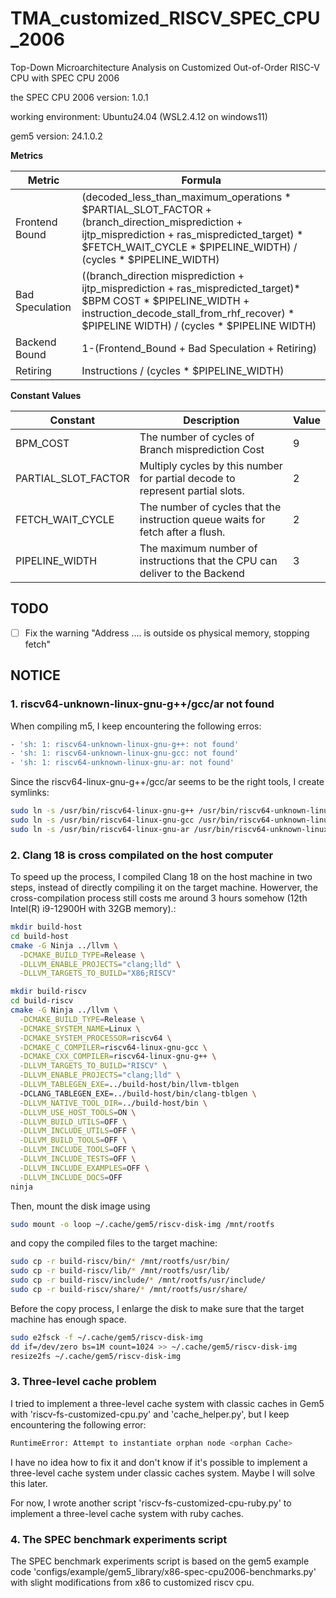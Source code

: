 # TMA_customized_RISCV_SPEC_CPU_2006
Top-Down Microarchitecture Analysis on Customized Out-of-Order RISC-V CPU with SPEC CPU 2006

the SPEC CPU 2006 version: 1.0.1

working environment: Ubuntu24.04 (WSL2.4.12 on windows11) 

gem5 version: 24.1.0.2 

**Metrics**

| Metric          | Formula |
| --------------- | ------- |
| Frontend Bound  | (decoded_less_than_maximum_operations * $PARTIAL_SLOT_FACTOR + (branch_direction_misprediction + ijtp_misprediction + ras_mispredicted_target) * $FETCH_WAIT_CYCLE * $PIPELINE_WIDTH) / (cycles * $PIPELINE_WIDTH) |
| Bad Speculation | ((branch_direction misprediction + ijtp_misprediction + ras_mispredicted_target)* $BPM COST * $PIPELINE_WIDTH + instruction_decode_stall_from_rhf_recover) * $PIPELINE WIDTH) / (cycles * $PIPELINE WIDTH) |
| Backend Bound   | 1-(Frontend_Bound + Bad Speculation + Retiring) |
| Retiring        | Instructions / (cycles * $PIPELINE_WIDTH) |

**Constant Values**

| Constant            | Description                                                                 | Value |
| ------------------- | --------------------------------------------------------------------------- | ----- |
| BPM_COST            | The number of cycles of Branch misprediction Cost                           | 9     |
| PARTIAL_SLOT_FACTOR | Multiply cycles by this number for partial decode to represent partial slots. | 2     |
| FETCH_WAIT_CYCLE    | The number of cycles that the instruction queue waits for fetch after a flush. | 2     |
| PIPELINE_WIDTH      | The maximum number of instructions that the CPU can deliver to the Backend    | 3     |


## TODO
- [ ] Fix the warning "Address .... is outside os physical memory, stopping fetch"

## NOTICE

### 1.  riscv64-unknown-linux-gnu-g++/gcc/ar not found

When compiling m5, I keep encountering the following erros:

```bash
- 'sh: 1: riscv64-unknown-linux-gnu-g++: not found'
- 'sh: 1: riscv64-unknown-linux-gnu-gcc: not found'
- 'sh: 1: riscv64-unknown-linux-gnu-ar: not found'
```

Since the riscv64-linux-gnu-g++/gcc/ar seems to be the right tools, I create symlinks:
```bash
sudo ln -s /usr/bin/riscv64-linux-gnu-g++ /usr/bin/riscv64-unknown-linux-gnu-g++
sudo ln -s /usr/bin/riscv64-linux-gnu-gcc /usr/bin/riscv64-unknown-linux-gnu-gcc
sudo ln -s /usr/bin/riscv64-linux-gnu-ar /usr/bin/riscv64-unknown-linux-gnu-ar
```

### 2. Clang 18 is cross compilated on the host computer

To speed up the process, I compiled Clang 18 on the host machine in two steps, instead of directly compiling it on the target machine. Howerver, the cross-compilation process still costs me around 3 hours somehow (12th Intel(R) i9-12900H with 32GB memory).:

```bash
mkdir build-host
cd build-host
cmake -G Ninja ../llvm \
  -DCMAKE_BUILD_TYPE=Release \
  -DLLVM_ENABLE_PROJECTS="clang;lld" \
  -DLLVM_TARGETS_TO_BUILD="X86;RISCV"
```


```bash
mkdir build-riscv
cd build-riscv
cmake -G Ninja ../llvm \
  -DCMAKE_BUILD_TYPE=Release \
  -DCMAKE_SYSTEM_NAME=Linux \
  -DCMAKE_SYSTEM_PROCESSOR=riscv64 \
  -DCMAKE_C_COMPILER=riscv64-linux-gnu-gcc \
  -DCMAKE_CXX_COMPILER=riscv64-linux-gnu-g++ \
  -DLLVM_TARGETS_TO_BUILD="RISCV" \
  -DLLVM_ENABLE_PROJECTS="clang;lld" \
  -DLLVM_TABLEGEN_EXE=../build-host/bin/llvm-tblgen
  -DCLANG_TABLEGEN_EXE=../build-host/bin/clang-tblgen \
  -DLLVM_NATIVE_TOOL_DIR=../build-host/bin \
  -DLLVM_USE_HOST_TOOLS=ON \
  -DLLVM_BUILD_UTILS=OFF \
  -DLLVM_INCLUDE_UTILS=OFF \
  -DLLVM_BUILD_TOOLS=OFF \
  -DLLVM_INCLUDE_TOOLS=OFF \
  -DLLVM_INCLUDE_TESTS=OFF \
  -DLLVM_INCLUDE_EXAMPLES=OFF \
  -DLLVM_INCLUDE_DOCS=OFF
ninja
```

Then, mount the disk image using
```bash
sudo mount -o loop ~/.cache/gem5/riscv-disk-img /mnt/rootfs
```
and copy the compiled files to the target machine:
```bash
sudo cp -r build-riscv/bin/* /mnt/rootfs/usr/bin/
sudo cp -r build-riscv/lib/* /mnt/rootfs/usr/lib/
sudo cp -r build-riscv/include/* /mnt/rootfs/usr/include/
sudo cp -r build-riscv/share/* /mnt/rootfs/usr/share/
```
Before the copy process, I enlarge the disk to make sure that the target machine has enough space. 
```bash
sudo e2fsck -f ~/.cache/gem5/riscv-disk-img
dd if=/dev/zero bs=1M count=1024 >> ~/.cache/gem5/riscv-disk-img
resize2fs ~/.cache/gem5/riscv-disk-img  
``` 
### 3. Three-level cache problem

I tried to implement a three-level cache system with classic caches in Gem5 with 'riscv-fs-customized-cpu.py' and 'cache_helper.py', but I keep encountering the following error:
```bash
RuntimeError: Attempt to instantiate orphan node <orphan Cache>
```
I have no idea how to fix it and don't know if it's possible to implement a three-level cache system under classic caches system. Maybe I will solve this later.

For now, I wrote another script 'riscv-fs-customized-cpu-ruby.py' to implement a three-level cache system with ruby caches. 

### 4. The SPEC benchmark experiments script

The SPEC benchmark experiments script is based on the gem5 example code 'configs/example/gem5_library/x86-spec-cpu2006-benchmarks.py' with slight modifications from x86 to customized riscv cpu.